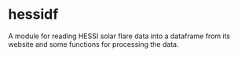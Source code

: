 # hessidf
 A module for reading HESSI solar flare data into a dataframe from its website and some functions for processing the data.
